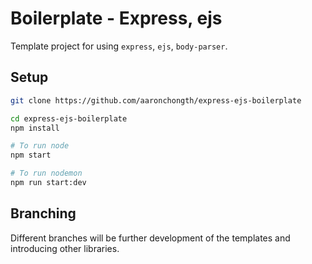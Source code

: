 # Boilerplate - Express, ejs

Template project for using `express`, `ejs`, `body-parser`.

## Setup

```bash
git clone https://github.com/aaronchongth/express-ejs-boilerplate

cd express-ejs-boilerplate
npm install

# To run node
npm start

# To run nodemon
npm run start:dev 
```

## Branching

Different branches will be further development of the templates and introducing other libraries.
